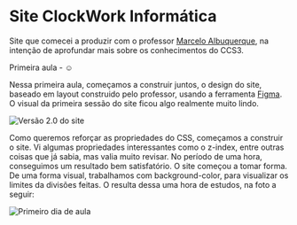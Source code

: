 # Site ClockWork Informática

Site que comecei a produzir com o professor [Marcelo Albuquerque](https://marceloalbuquerque.com.br/), na intenção de aprofundar mais sobre os conhecimentos do CCS3.

Primeira aula - :relaxed:

Nessa primeira aula, começamos a construir juntos, o design do site, baseado em layout construido pelo professor, usando a ferramenta [Figma](https://www.figma.com/). 
O visual da primeira sessão do site ficou algo realmente muito lindo. 

![Versão 2.0 do site ]( https://cdn.discordapp.com/attachments/750029301952413747/750029462208250006/Screenshot_2.png)

Como queremos reforçar as propriedades do CSS, começamos a construir o site. 
Vi algumas propriedades interessantes como o z-index, entre outras coisas que já sabia, mas valia muito revisar. 
No período de uma hora, conseguimos um resultado bem satisfatório. O site começou a tomar forma. De uma forma visual, trabalhamos com background-color, para visualizar os limites da divisões feitas. 
O resulta dessa uma hora de estudos, na foto a seguir:

![Primeiro dia de aula](https://cdn.discordapp.com/attachments/750029301952413747/750034364397650090/Screenshot_7.png)

